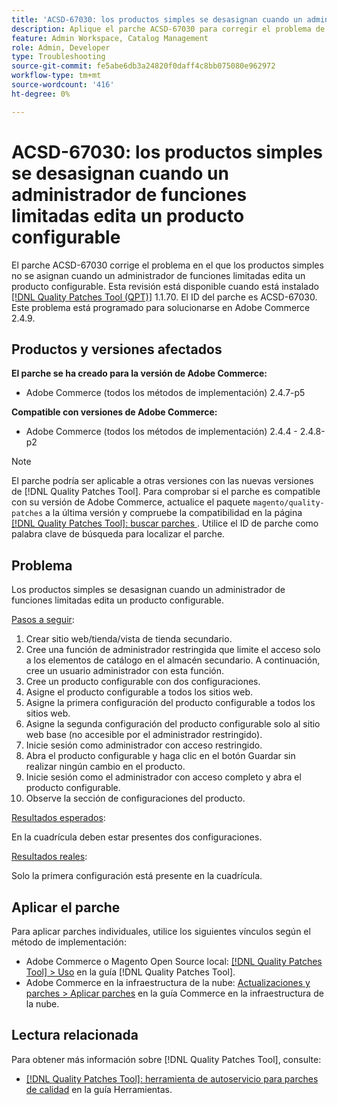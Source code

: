 ```yaml
---
title: 'ACSD-67030: los productos simples se desasignan cuando un administrador de funciones limitadas edita un producto configurable'
description: Aplique el parche ACSD-67030 para corregir el problema de Adobe Commerce en el que los productos simples no se asignan cuando un administrador de funciones limitadas edita un producto configurable.
feature: Admin Workspace, Catalog Management
role: Admin, Developer
type: Troubleshooting
source-git-commit: fe5abe6db3a24820f0daff4c8bb075080e962972
workflow-type: tm+mt
source-wordcount: '416'
ht-degree: 0%

---
```



# ACSD-67030: los productos simples se desasignan cuando un administrador de funciones limitadas edita un producto configurable

El parche ACSD-67030 corrige el problema en el que los productos simples no se asignan cuando un administrador de funciones limitadas edita un producto configurable. Esta revisión está disponible cuando está instalado [[!DNL Quality Patches Tool (QPT)]](/help/tools/quality-patches-tool/quality-patches-tool-to-self-serve-quality-patches.md) 1.1.70. El ID del parche es ACSD-67030. Este problema está programado para solucionarse en Adobe Commerce 2.4.9.


## Productos y versiones afectados

**El parche se ha creado para la versión de Adobe Commerce:**

* Adobe Commerce (todos los métodos de implementación) 2.4.7-p5

**Compatible con versiones de Adobe Commerce:**

* Adobe Commerce (todos los métodos de implementación) 2.4.4 - 2.4.8-p2

>[!NOTE]
>
>El parche podría ser aplicable a otras versiones con las nuevas versiones de [!DNL Quality Patches Tool]. Para comprobar si el parche es compatible con su versión de Adobe Commerce, actualice el paquete `magento/quality-patches` a la última versión y compruebe la compatibilidad en la página [[!DNL Quality Patches Tool]: buscar parches &#x200B;](https://experienceleague.adobe.com/tools/commerce-quality-patches/index.html). Utilice el ID de parche como palabra clave de búsqueda para localizar el parche.

## Problema

Los productos simples se desasignan cuando un administrador de funciones limitadas edita un producto configurable.

<u>Pasos a seguir</u>:

1. Crear sitio web/tienda/vista de tienda secundario.
1. Cree una función de administrador restringida que limite el acceso solo a los elementos de catálogo en el almacén secundario. A continuación, cree un usuario administrador con esta función.
1. Cree un producto configurable con dos configuraciones.
1. Asigne el producto configurable a todos los sitios web.
1. Asigne la primera configuración del producto configurable a todos los sitios web.
1. Asigne la segunda configuración del producto configurable solo al sitio web base (no accesible por el administrador restringido).
1. Inicie sesión como administrador con acceso restringido.
1. Abra el producto configurable y haga clic en el botón Guardar sin realizar ningún cambio en el producto.
1. Inicie sesión como el administrador con acceso completo y abra el producto configurable.
1. Observe la sección de configuraciones del producto.


<u>Resultados esperados</u>:

En la cuadrícula deben estar presentes dos configuraciones.

<u>Resultados reales</u>:

Solo la primera configuración está presente en la cuadrícula.

## Aplicar el parche

Para aplicar parches individuales, utilice los siguientes vínculos según el método de implementación:

* Adobe Commerce o Magento Open Source local: [[!DNL Quality Patches Tool] > Uso](/help/tools/quality-patches-tool/usage.md) en la guía [!DNL Quality Patches Tool].
* Adobe Commerce en la infraestructura de la nube: [Actualizaciones y parches > Aplicar parches](https://experienceleague.adobe.com/docs/commerce-cloud-service/user-guide/develop/upgrade/apply-patches.html) en la guía Commerce en la infraestructura de la nube.

## Lectura relacionada

Para obtener más información sobre [!DNL Quality Patches Tool], consulte:

* [[!DNL Quality Patches Tool]: herramienta de autoservicio para parches de calidad](/help/tools/quality-patches-tool/quality-patches-tool-to-self-serve-quality-patches.md) en la guía Herramientas.
